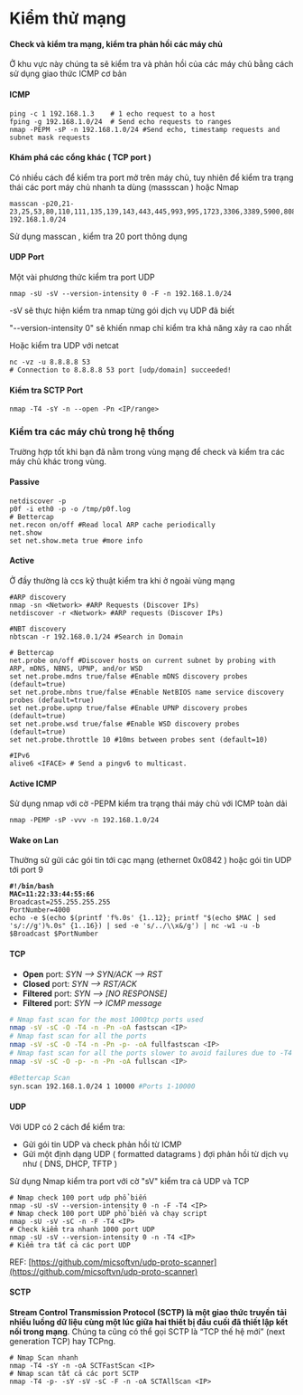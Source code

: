 # Kiểm thử mạng

#### Check và kiểm tra mạng, kiểm tra phản hồi các máy chủ

Ở khu vực này chúng ta sẽ kiểm tra và phản hồi của các máy chủ bằng cách sử dụng giao thức ICMP cơ bản

#### ICMP

```
ping -c 1 192.168.1.3    # 1 echo request to a host
fping -g 192.168.1.0/24  # Send echo requests to ranges
nmap -PEPM -sP -n 192.168.1.0/24 #Send echo, timestamp requests and subnet mask requests
```

#### Khám phá các cổng khác ( TCP port )

Có nhiều cách để kiểm tra port mở trên máy chủ, tuy nhiên để kiểm tra trạng thái các port máy chủ nhanh ta dùng (massscan ) hoặc Nmap

```
masscan -p20,21-23,25,53,80,110,111,135,139,143,443,445,993,995,1723,3306,3389,5900,8080 192.168.1.0/24
```

Sử dụng masscan , kiểm tra 20 port thông dụng

#### UDP Port

Một vài phương thức kiểm tra port UDP

```
nmap -sU -sV --version-intensity 0 -F -n 192.168.1.0/24
```

\-sV sẽ thực hiện kiểm tra nmap từng gói dịch vụ UDP đã biết

"--version-intensity 0" sẽ khiến nmap chỉ kiểm tra khả năng xảy ra cao nhất

Hoặc kiểm tra UDP với netcat

```
nc -vz -u 8.8.8.8 53
# Connection to 8.8.8.8 53 port [udp/domain] succeeded!
```

#### Kiểm tra SCTP Port

```
nmap -T4 -sY -n --open -Pn <IP/range>
```

### Kiểm tra các máy chủ trong hệ thống

Trường hợp tốt khi bạn đã nằm trong vùng mạng để check và kiểm tra các máy chủ khác trong vùng.

#### Passive

```
netdiscover -p
p0f -i eth0 -p -o /tmp/p0f.log
# Bettercap
net.recon on/off #Read local ARP cache periodically
net.show
set net.show.meta true #more info
```

#### Active

Ở đầy thường là ccs kỹ thuật kiểm tra khi ở ngoài vùng mạng

```
#ARP discovery
nmap -sn <Network> #ARP Requests (Discover IPs)
netdiscover -r <Network> #ARP requests (Discover IPs)

#NBT discovery
nbtscan -r 192.168.0.1/24 #Search in Domain

# Bettercap
net.probe on/off #Discover hosts on current subnet by probing with ARP, mDNS, NBNS, UPNP, and/or WSD
set net.probe.mdns true/false #Enable mDNS discovery probes (default=true)
set net.probe.nbns true/false #Enable NetBIOS name service discovery probes (default=true)
set net.probe.upnp true/false #Enable UPNP discovery probes (default=true)
set net.probe.wsd true/false #Enable WSD discovery probes (default=true)
set net.probe.throttle 10 #10ms between probes sent (default=10)

#IPv6
alive6 <IFACE> # Send a pingv6 to multicast.
```

#### Active ICMP

Sử dụng nmap với cờ -PEPM kiểm tra trạng thái máy chủ với ICMP toàn dải

```
nmap -PEMP -sP -vvv -n 192.168.1.0/24
```

#### Wake on Lan

Thường sử gửi các gói tin tới cạc mạng (ethernet 0x0842 ) hoặc gói tin UDP tới port 9

<pre><code><strong>#!/bin/bash
</strong><strong>MAC=11:22:33:44:55:66
</strong>Broadcast=255.255.255.255
PortNumber=4000
echo -e $(echo $(printf 'f%.0s' {1..12}; printf "$(echo $MAC | sed 's/://g')%.0s" {1..16}) | sed -e 's/../\\x&#x26;/g') | nc -w1 -u -b $Broadcast $PortNumber
</code></pre>

#### TCP

* **Open** port: _SYN --> SYN/ACK --> RST_
* **Closed** port: _SYN --> RST/ACK_
* **Filtered** port: _SYN --> \[NO RESPONSE]_
* **Filtered** port: _SYN --> ICMP message_

```bash
# Nmap fast scan for the most 1000tcp ports used
nmap -sV -sC -O -T4 -n -Pn -oA fastscan <IP> 
# Nmap fast scan for all the ports
nmap -sV -sC -O -T4 -n -Pn -p- -oA fullfastscan <IP> 
# Nmap fast scan for all the ports slower to avoid failures due to -T4
nmap -sV -sC -O -p- -n -Pn -oA fullscan <IP>

#Bettercap Scan
syn.scan 192.168.1.0/24 1 10000 #Ports 1-10000
```

#### UDP

Với UDP có 2 cách để kiểm tra:

* Gửi gói tin UDP và check phản hồi từ ICMP
* Gửi một định dạng UDP ( formatted datagrams ) đợi phản hồi từ dịch vụ như ( DNS, DHCP, TFTP )

Sử dụng Nmap kiểm tra port với cờ "sV" kiểm tra cả UDP và TCP

```
# Nmap check 100 port udp phổ biến
nmap -sU -sV --version-intensity 0 -n -F -T4 <IP>
# Nmap check 100 port UDP phổ biến và chạy script
nmap -sU -sV -sC -n -F -T4 <IP> 
# Check kiểm tra nhanh 1000 port UDP
nmap -sU -sV --version-intensity 0 -n -T4 <IP>
# Kiểm tra tất cả các port UDP
```

REF: [https://github.com/micsoftvn/udp-proto-scanner](https://github.com/micsoftvn/udp-proto-scanner)

#### SCTP

**Stream Control Transmission Protocol (SCTP) là một giao thức truyền tải nhiều luồng dữ liệu cùng một lúc giữa hai thiết bị đầu cuối đã thiết lập kết nối trong mạng**. Chúng ta cũng có thể gọi SCTP là “TCP thế hệ mới” (next generation TCP) hay TCPng.

```
# Nmap Scan nhanh
nmap -T4 -sY -n -oA SCTFastScan <IP>
# Nmap scan tất cả các port SCTP
nmap -T4 -p- -sY -sV -sC -F -n -oA SCTAllScan <IP>
```

